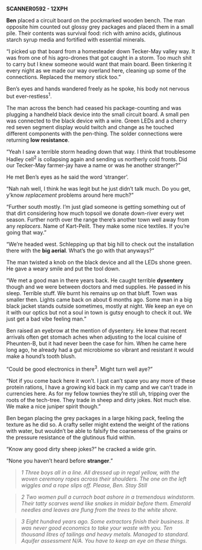 **SCANNER0592 - 12XPH**

**Ben** placed a circuit board on the pockmarked wooden bench. The man
opposite him counted out glossy grey packages and placed them in a small
pile. Their contents was survival food: rich with amino acids, glutinous
starch syrup media and fortified with essential minerals.

“I picked up that board from a homesteader down Tecker-May valley way.
It was from one of his agro-drones that got caught in a storm. Too much
shit to carry but I knew someone would want that main board. Been
tinkering it every night as we made our way overland here, cleaning up
some of the connections. Replaced the memory stick too.”

Ben’s eyes and hands wandered freely as he spoke, his body not nervous
but ever-restless<sup>1</sup>.

The man across the bench had ceased his package-counting and was
plugging a handheld black device into the small circuit board. A small
pen was connected to the black device with a wire. Green LEDs and a
cherry red seven segment display would twitch and change as he touched
different components with the pen-thing. The solder connections were
returning **low resistance**.

“Yeah I saw a terrible storm heading down that way. I think that
troublesome Hadley cell<sup>2</sup> is collapsing again and sending us
northerly cold fronts. Did our Tecker-May farmer-jay have a name or was
he another stranger?”

He met Ben’s eyes as he said the word ‘stranger’.

“Nah nah well, I think he was legit but he just didn’t talk much. Do you
get, y’know *replacement* problems around here much?”

“Further south mostly. I’m just glad someone is getting something out of
that dirt considering how much topsoil we donate down-river every wet
season. Further north over the range there’s another town well away from
any *replacers*. Name of Kart-Peilt. They make some nice textiles. If
you’re going that way.”

“We’re headed west. Schlepping up that big hill to check out the
installation there with the **big aerial**. What’s the go with that
anyways?”

The man twisted a knob on the black device and all the LEDs shone green.
He gave a weary smile and put the tool down.

“We met a good man in there years back. He caught terrible **dysentery**
though and we were between doctors and med supplies. He passed in his
sleep. Terrible stuff. We burnt his remains up on that bluff. Town was
smaller then. Lights came back on about 6 months ago. Some man in a big
black jacket stands outside sometimes, mostly at night. We keep an eye
on it with our optics but not a soul in town is gutsy enough to check it
out. We just get a bad vibe feeling man.”

Ben raised an eyebrow at the mention of dysentery. He knew that recent
arrivals often get stomach aches when adjusting to the local cuisine of
Pheunten-B, but it had never been the case for him. When he came here
long ago, he already had a gut microbiome so vibrant and resistant it
would make a hound’s tooth blush.

“Could be good electronics in there<sup>3</sup>. Might turn well aye?”

“Not if you come back here it won’t. I just can’t spare you any more of
these protein rations, I have a growing kid back in my camp and we can’t
trade in currencies here. As for my fellow townies they’re still uh,
tripping over the roots of the tech-tree. They trade in sheep and dirty
jokes. Not much else. We make a nice juniper spirit though.”

Ben began placing the grey packages in a large hiking pack, feeling the
texture as he did so. A crafty seller might extend the weight of the
rations with water, but wouldn’t be able to falsify the coarseness of
the grains or the pressure resistance of the glutinous fluid within.

“Know any good dirty sheep jokes?” he cracked a wide grin.

“None you haven’t heard before **stranger**.”

>*1 Three boys all in a line. All dressed up in regal yellow, with the
woven ceremony ropes across their shoulders. The one on the left wiggles
and a rope slips off. Please, Ben. Stay Still*

>*2 Two women pull a currach boat ashore in a tremendous windstorm. Their
tatty scarves wend like snakes in midair before them. Emerald needles
and leaves are flung from the trees to the white shore.*

>*3 Eight hundred years ago. Some extractors finish their business. It
was never good economics to take your waste with you. Ten thousand
litres of tailings and heavy metals. Managed to standard. Aquifer
assessment N/A. You have to keep an eye on these things.*